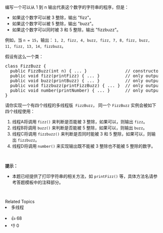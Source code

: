 <p>编写一个可以从 1 到 n 输出代表这个数字的字符串的程序，但是：</p>

<ul>
	<li>如果这个数字可以被 3 整除，输出 "fizz"。</li>
	<li>如果这个数字可以被 5 整除，输出 "buzz"。</li>
	<li>如果这个数字可以同时被 3 和 5 整除，输出 "fizzbuzz"。</li>
</ul>

<p>例如，当 <code>n = 15</code>，输出： <code>1, 2, fizz, 4, buzz, fizz, 7, 8, fizz, buzz, 11, fizz, 13, 14, fizzbuzz</code>。</p>

<p>假设有这么一个类：</p>

<pre>
class FizzBuzz {
  public FizzBuzz(int n) { ... }               // constructor
  public void fizz(printFizz) { ... }          // only output "fizz"
  public void buzz(printBuzz) { ... }          // only output "buzz"
  public void fizzbuzz(printFizzBuzz) { ... }  // only output "fizzbuzz"
  public void number(printNumber) { ... }      // only output the numbers
}</pre>

<p>请你实现一个有四个线程的多线程版  <code>FizzBuzz</code>， 同一个 <code>FizzBuzz</code> 实例会被如下四个线程使用：</p>

<ol>
	<li>线程A将调用 <code>fizz()</code> 来判断是否能被 3 整除，如果可以，则输出 <code>fizz</code>。</li>
	<li>线程B将调用 <code>buzz()</code> 来判断是否能被 5 整除，如果可以，则输出 <code>buzz</code>。</li>
	<li>线程C将调用 <code>fizzbuzz()</code> 来判断是否同时能被 3 和 5 整除，如果可以，则输出 <code>fizzbuzz</code>。</li>
	<li>线程D将调用 <code>number()</code> 来实现输出既不能被 3 整除也不能被 5 整除的数字。</li>
</ol>

<p> </p>

<p><strong>提示：</strong></p>

<ul>
	<li>本题已经提供了打印字符串的相关方法，如 <code>printFizz()</code> 等，具体方法名请参考答题模板中的注释部分。</li>
</ul>

<p> </p>
<div><div>Related Topics</div><div><li>多线程</li></div></div><br><div><li>👍 68</li><li>👎 0</li></div>